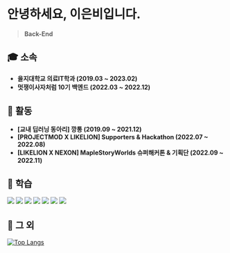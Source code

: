 # 안녕하세요, 이은비입니다.
> **Back-End**

## 🎓 소속
- **을지대학교 의료IT학과 (2019.03 ~ 2023.02)**
- **멋쟁이사자처럼 10기 백엔드 (2022.03 ~ 2022.12)**

## 📄 활동
- **[교내 딥러닝 동아리] 깡통 (2019.09 ~ 2021.12)**
- **[PROJECTMOD X LIKELION] Supporters & Hackathon (2022.07 ~ 2022.08)**
- **[LIKELION X NEXON] MapleStoryWorlds 슈퍼해커톤 & 기획단 (2022.09 ~ 2022.11)**

## 📝 학습

<img src="https://img.shields.io/badge/Python-3776AB?style=flat-square&logo=python&logoColor=white"/> <img src="https://img.shields.io/badge/Java-B45F04?style=flat-square&logo=java&logoColor=white"/> <img src="https://img.shields.io/badge/HTML5-E34F26?style=flat-square&logo=html5&logoColor=white"/> <img src="https://img.shields.io/badge/CSS3-1572B6?style=flat-square&logo=css3&logoColor=white"/> <img src="https://img.shields.io/badge/C-A8B9CC?style=flat-square&logo=c&logoColor=white"/> <img src="https://img.shields.io/badge/c++-00599C?style=flat-square&logo=c%2B%2B&logoColor=white"/> <img src="https://img.shields.io/badge/Lua-2C2D72?style=flat-square&logo=lua&logoColor=white"/>

## 📑 그 외
[![Top Langs](https://github-readme-stats.vercel.app/api/top-langs/?username=anuraghazra&layout=compact)](https://github.com/anuraghazra/github-readme-stats)
